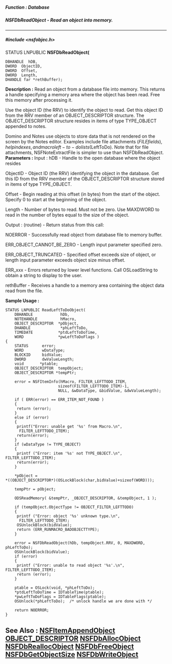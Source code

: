 ##### Function : Database
##### NSFDbReadObject - Read an object into memory.
---
##### #include <nsfobjec.h>
STATUS LNPUBLIC **NSFDbReadObject(**

	DBHANDLE  hDB,
	DWORD  ObjectID,
	DWORD  Offset,
	DWORD  Length,
	DHANDLE far *rethBuffer);
**Description :**
Read an object from a database file into memory. This returns a handle 
specifying a memory area where the object has been read. Free this memory after 
processing it.

Use the object ID (the RRV) to identify the object to read. Get this object ID 
from the RRV member of an OBJECT_DESCRIPTOR structure. The OBJECT_DESCRIPTOR 
structure resides in items of type TYPE_OBJECT appended to notes. 

Domino and Notes use objects to store data that is not rendered on the screen 
by the Notes editor. Examples include file attachments ($FILE fields), help 
indexes, and macro left-to-do lists ($LeftToDo). Note that for file 
attachments, NSFNoteExtractFile is simpler to use than NSFDbReadObject.
**Parameters :**
Input :
hDB  -  Handle to the open database where the object resides

ObjectID  -  Object ID (the RRV) identifying the object in the database. Get this ID from the RRV member of the OBJECT_DESCRIPTOR structure stored in items of type TYPE_OBJECT.

Offset  -  Begin reading at this offset (in bytes) from the start of the object. Specify 0 to start at the beginning of the object.

Length  -  Number of bytes to read. Must not be zero.  Use MAXDWORD to read in the number of bytes equal to the size of the object. 

Output :
(routine)  -  Return status from this call: 

NOERROR - Successfully read object from database file to memory buffer.

ERR_OBJECT_CANNOT_BE_ZERO - Length input parameter specified zero.

ERR_OBJECT_TRUNCATED - Specified offset exceeds size of object, or length input parameter exceeds object size minus offset.

ERR_xxx - Errors returned by lower level functions. Call OSLoadString to obtain a string to display to the user.


rethBuffer  -  Receives a handle to a memory area containing the object data read from the file.

**Sample Usage :**
```
STATUS LNPUBLIC ReadLeftToDoObject(
	DBHANDLE            hDb,
	NOTEHANDLE          hMacro,
	OBJECT_DESCRIPTOR  *pObject,
	DHANDLE             *phLeftToDo,
	TIMEDATE           *ptdLeftToDoTime,
	WORD               *pwLeftToDoFlags )
{
	STATUS      error;
	WORD        wDataType;
	BLOCKID     bidValue;
	DWORD       dwValueLength;
	void       *ptable;
	OBJECT_DESCRIPTOR  tempObject;
	OBJECT_DESCRIPTOR *tempPtr;
	
	error = NSFItemInfo(hMacro, FILTER_LEFTTODO_ITEM, 
                       sizeof(FILTER_LEFTTODO_ITEM)-1,
                       NULL, &wDataType, &bidValue, &dwValueLength);

	if ( ERR(error) == ERR_ITEM_NOT_FOUND )
	{
	 return (error);
	}
	else if (error)
	{
	 printf("Error: unable get '%s' from Macro.\n",
	  FILTER_LEFTTODO_ITEM);
	 return(error);
	}
	if (wDataType != TYPE_OBJECT)
	{
	 printf ("Error: item '%s' not TYPE_OBJECT.\n", FILTER_LEFTTODO_ITEM);
	 return(error);
	}
        
	*pObject = 
*((OBJECT_DESCRIPTOR*)(OSLockBlock(char,bidValue)+sizeof(WORD)));

	tempPtr = pObject;

	ODSReadMemory( &tempPtr, _OBJECT_DESCRIPTOR, &tempObject, 1 );

	if (tempObject.ObjectType != OBJECT_FILTER_LEFTTODO)
	{                                                 
	 printf ("Error: object '%s' unknown type.\n",
	  FILTER_LEFTTODO_ITEM);
	 OSUnlockBlock(bidValue);
	 return (ERR_RUNMACRO_BADOBJECTTYPE);
	}

	error = NSFDbReadObject(hDb, tempObject.RRV, 0, MAXDWORD, phLeftToDo);
	OSUnlockBlock(bidValue);
	if (error)
	{
	 printf ("Error: unable to read object '%s'.\n", FILTER_LEFTTODO_ITEM);
	 return (error);
	}

	ptable = OSLock(void, *phLeftToDo);
	*ptdLeftToDoTime = IDTableTime(ptable);
	*pwLeftToDoFlags = IDTableFlags(ptable);
	OSUnlock(*phLeftToDo);  /* unlock handle we are done with */

	return NOERROR;
}
```
**See Also :**
[NSFItemAppendObject](D:/md_files/NSFItemAppendObject.md)
[OBJECT_DESCRIPTOR](D:/md_files/OBJECT_DESCRIPTOR.md)
[NSFDbAllocObject](D:/md_files/NSFDbAllocObject.md)
[NSFDbReallocObject](D:/md_files/NSFDbReallocObject.md)
[NSFDbFreeObject](D:/md_files/NSFDbFreeObject.md)
[NSFDbGetObjectSize](D:/md_files/NSFDbGetObjectSize.md)
[NSFDbWriteObject](D:/md_files/NSFDbWriteObject.md)
---
